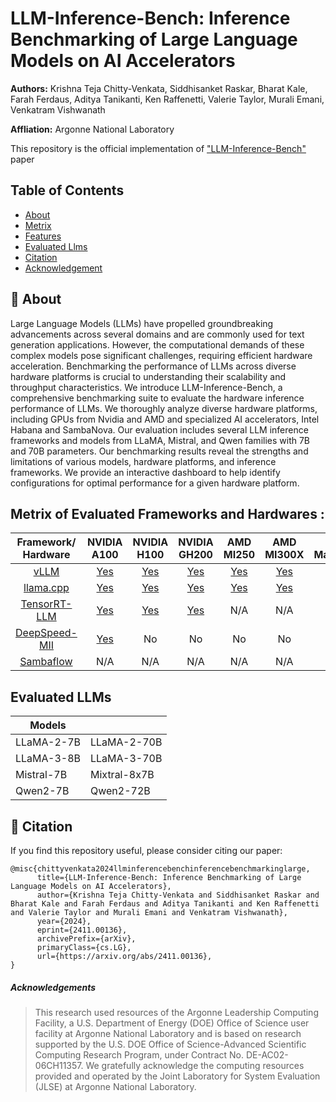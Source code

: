 # LLM-Inference-Bench: Inference Benchmarking of Large Language Models on AI Accelerators

**Authors:** Krishna Teja Chitty-Venkata, Siddhisanket Raskar, Bharat Kale, Farah Ferdaus, Aditya Tanikanti, Ken Raffenetti, Valerie Taylor, Murali Emani, Venkatram Vishwanath

**Affliation:** Argonne National Laboratory

This repository is the official implementation of ["LLM-Inference-Bench"](https://arxiv.org/pdf/2411.00136) paper 


## Table of Contents

- [About](#-about)
- [Metrix](#metrix-of-evaluated-frameworks-and-hardwares-)
- [Features](#metrix-of-evaluated-frameworks-and-hardwares-)
- [Evaluated Llms](#evaluated-llms)
- [Citation](#-citation)
- [Acknowledgement](#acknowledgements)


## 📌 About
Large Language Models (LLMs) have propelled
groundbreaking advancements across several domains and are
commonly used for text generation applications. However, the
computational demands of these complex models pose significant
challenges, requiring efficient hardware acceleration. Benchmarking the performance of LLMs across diverse hardware
platforms is crucial to understanding their scalability and
throughput characteristics. We introduce LLM-Inference-Bench,
a comprehensive benchmarking suite to evaluate the hardware
inference performance of LLMs. We thoroughly analyze diverse
hardware platforms, including GPUs from Nvidia and AMD
and specialized AI accelerators, Intel Habana and SambaNova.
Our evaluation includes several LLM inference frameworks and
models from LLaMA, Mistral, and Qwen families with 7B and
70B parameters. Our benchmarking results reveal the strengths
and limitations of various models, hardware platforms, and
inference frameworks. We provide an interactive dashboard to
help identify configurations for optimal performance for a given
hardware platform.



## Metrix of Evaluated Frameworks and Hardwares :

| Framework/ Hardware | NVIDIA A100 | NVIDIA H100 | NVIDIA GH200 | AMD MI250 | AMD MI300X | Intel Max1550 | Habana Gaudi2 | Sambanova SN40L |
|:-----------------------:|:---------------:|:---------------:|:------------:|:---------:|:---------:|:-------------:|:---------------:|:----------------:|
|         [vLLM](./vLLM/)        |     [Yes](./vLLM/A100/)    |     [Yes](./vLLM/H100/)    |      [Yes](./vLLM/GH200/)     |    [Yes](./vLLM/MI250/)   | [Yes](./vLLM/MI300X/) |   [Yes](./vLLM/Max1550/)   |       No      |       N/A       |
|      [llama.cpp](./llama.cpp/)      |     [Yes](./llama.cpp/A100/)    |     [Yes](./llama.cpp/H100/)    |      [Yes](./llama.cpp/GH200/)     |    [Yes](./llama.cpp/MI250/)   |    [Yes](./llama.cpp/MI300X/) | [Yes](./llama.cpp/Max1550/)   |      N/A      |       N/A       |
|     [TensorRT-LLM](./TensorRT-LLM/)    |     [Yes](./TensorRT-LLM/A100/)    |     [Yes](./TensorRT-LLM/H100/)    |     [Yes](./TensorRT-LLM/GH200/)     |    N/A | N/A    |    N/A    |      N/A      |       N/A       |
|      [DeepSpeed-MII](./Deepspeed-MII/)      |      [Yes](./Deepspeed-MII/A100/)     |      No     |      No      |     No    |     No | No    |      [Yes](./Deepspeed-MII/Gaudi2/)     |       N/A       |
|      [Sambaflow](./Sambaflow/)      |      N/A     |      N/A     |      N/A      |     N/A    |     N/A | N/A    |      N/A     |       [Yes](./Sambaflow/SN40L/)       |



 
## Evaluated LLMs

| Models |   |
|-----------------------------------------------------------------------------------|----------------------------------------|
| LLaMA-2-7B | LLaMA-2-70B |
| LLaMA-3-8B | LLaMA-3-70B |
| Mistral-7B | Mixtral-8x7B |
| Qwen2-7B | Qwen2-72B |
 

## 📌 Citation
If you find this repository useful, please consider citing our paper:

```
@misc{chittyvenkata2024llminferencebenchinferencebenchmarkinglarge,
      title={LLM-Inference-Bench: Inference Benchmarking of Large Language Models on AI Accelerators}, 
      author={Krishna Teja Chitty-Venkata and Siddhisanket Raskar and Bharat Kale and Farah Ferdaus and Aditya Tanikanti and Ken Raffenetti and Valerie Taylor and Murali Emani and Venkatram Vishwanath},
      year={2024},
      eprint={2411.00136},
      archivePrefix={arXiv},
      primaryClass={cs.LG},
      url={https://arxiv.org/abs/2411.00136}, 
}
```


##### Acknowledgements

> This research used resources of the Argonne Leadership Computing Facility, a U.S. Department of Energy (DOE) Office of Science user facility at Argonne National Laboratory and is based on research supported by the U.S. DOE Office of Science-Advanced Scientific Computing Research Program, under Contract No. DE-AC02-06CH11357. We gratefully acknowledge the computing resources provided and operated by the Joint Laboratory for System Evaluation (JLSE) at Argonne National Laboratory.
